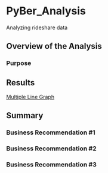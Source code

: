 # PyBer_Analysis
Analyzing rideshare data 

## Overview of the Analysis

### Purpose

## Results

[Multiple Line Graph](https://pages.github.com/PyBer_fare_summary.png)

## Summary

### Business Recommendation #1

### Business Recommendation #2

### Business Recommendation #3

